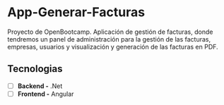 # App-Generar-Facturas

Proyecto de OpenBootcamp. Aplicación de gestión de facturas, donde tendremos un panel de administración para la gestión de las facturas, empresas, usuarios y visualización y generación de las facturas en PDF.

## Tecnologias
- [ ] **Backend -** .Net
- [ ] **Frontend -** Angular